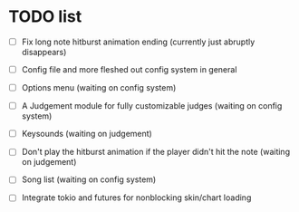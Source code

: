 TODO list
=========

- [ ] Fix long note hitburst animation ending (currently just abruptly disappears)
- [ ] Config file and more fleshed out config system in general
- [ ] Options menu (waiting on config system)

- [ ] A Judgement module for fully customizable judges (waiting on config system)
- [ ] Keysounds (waiting on judgement)
- [ ] Don't play the hitburst animation if the player didn't hit the note (waiting on judgement)
- [ ] Song list (waiting on config system)

- [ ] Integrate tokio and futures for nonblocking skin/chart loading
